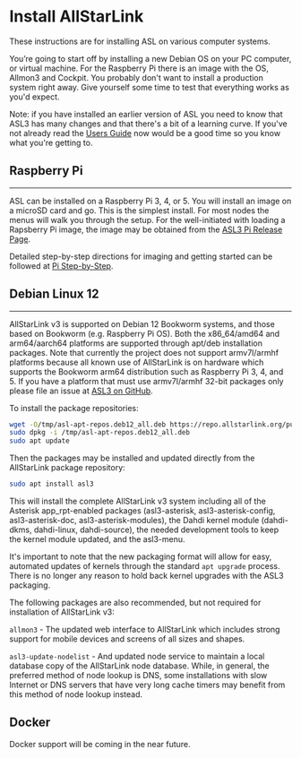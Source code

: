 # Install AllStarLink

These instructions are for installing ASL on various computer systems.

You’re going to start off by installing a new Debian OS on your PC computer, or virtual machine.  For the Raspberry Pi there is an image with the OS, Allmon3 and Cockpit.  You probably don't want to install a production system right away.  Give yourself some time to test that everything works as you'd expect.

Note: if you have installed an earlier version of ASL you need to know that ASL3 has many changes and that there's a bit of a learning curve.  If you've not already read the [Users Guide](index.md) now would be a good time so you know what you're getting to.


## Raspberry Pi

<hr>

ASL can be installed on a Raspberry Pi 3, 4, or 5. You will install an image on a microSD card and go. This is the simplest install. For most nodes the menus will walk you through the setup. For the well-initiated with
loading a Rapsberry Pi image, the image may be obtained from the [ASL3 Pi Release Page](#).

Detailed step-by-step directions for imaging and getting started can be followed
at [Pi Step-by-Step](pi-detailed.md).

## Debian Linux 12

<hr>

AllStarLink v3 is supported on Debian 12 Bookworm systems, and those based
on Bookworm (e.g. Raspberry Pi OS). Both the x86_64/amd64 and arm64/aarch64
platforms are supported through apt/deb installation packages. Note that currently
the project does not support armv7l/armhf platforms because all known
use of AllStarLink is on hardware which supports the Bookworm arm64 distribution
such as Raspberry Pi 3, 4, and 5. If you have a platform that must use armv7l/armhf
32-bit packages only please file an issue at [ASL3 on GitHub](https://github.com/AllStarLink/ASL3/issues).

To install the package repositories:

```bash
wget -O/tmp/asl-apt-repos.deb12_all.deb https://repo.allstarlink.org/public/asl-apt-repos.deb12_all.deb
sudo dpkg -i /tmp/asl-apt-repos.deb12_all.deb
sudo apt update
```

Then the packages may be installed and updated directly from the AllStarLink package
repository:

```bash
sudo apt install asl3
```

This will install the complete AllStarLink v3 system including
all of the Asterisk app_rpt-enabled packages
(asl3-asterisk, asl3-asterisk-config, asl3-asterisk-doc, asl3-asterisk-modules),
the Dahdi kernel module (dahdi-dkms, dahdi-linux, dahdi-source), the needed
development tools to keep the kernel module updated, and the asl3-menu.

It's important to note that the new packaging format will allow for easy,
automated updates of kernels through the standard `apt upgrade` process.
There is no longer any reason to hold back kernel upgrades with the ASL3
packaging.

The following packages are also recommended, but not required for
installation of AllStarLink v3:

`allmon3` - The updated web interface to AllStarLink which includes strong
support for mobile devices and screens of all sizes and shapes.

`asl3-update-nodelist` - And updated node service to maintain a local
database copy of the AllStarLink node database. While, in general, the
preferred method of node lookup is DNS, some installations with
slow Internet or DNS servers that have very long cache timers may benefit
from this method of node lookup instead.

## Docker
Docker support will be coming in the near future.